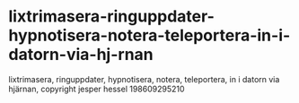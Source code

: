 # lixtrimasera-ringuppdater-hypnotisera-notera-teleportera-in-i-datorn-via-hj-rnan
lixtrimasera, ringuppdater, hypnotisera, notera, teleportera, in i datorn via hjärnan, copyright jesper hessel 198609295210

